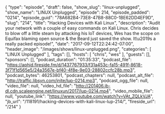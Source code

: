 {
  "type": "episode",
  "draft": false,
  "show_slug": "linux-unplugged",
  "show_name": "LINUX Unplugged",
  "episode": 214,
  "episode_padded": "0214",
  "episode_guid": "78A682B4-73E8-47B8-88C0-1BE62DD4EF9D",
  "slug": "214",
  "title": "Hacking Devices with Kali Linux",
  "description": "Audit your network with a couple of easy commands on Kali Linux. Chris decides to blow off a little steam by attacking his IoT devices, Wes has the scope on Equifax blaming open source & the Beard just saved the show. It\u2019s a really packed episode!",
  "date": "2017-09-12T22:24:42-07:00",
  "header_image": "/images/shows/linux-unplugged.png",
  "categories": [
    "LINUX Unplugged"
  ],
  "tags": [],
  "hosts": [
    "chris",
    "wes"
  ],
  "guests": [],
  "sponsors": [],
  "podcast_duration": "01:35:33",
  "podcast_file": "https://aphid.fireside.fm/d/1437767933/f31a453c-fa15-491f-8618-3f71f1d565e5/24a3567e-bf40-4f8e-9e03-28802ccfc28b.mp3",
  "podcast_bytes": 46253801,
  "podcast_chapters": null,
  "podcast_alt_file": "http://traffic.libsyn.com/jnite/lup-0214.mp3",
  "podcast_ogg_file": null,
  "video_file": null,
  "video_hd_file": "http://201406.jb-dl.cdn.scaleengine.net/linuxun/2017/lup-0214.mp4",
  "video_mobile_file": null,
  "youtube_link": "https://www.youtube.com/watch?v=VAt_ZQLkVJA",
  "jb_url": "/118191/hacking-devices-with-kali-linux-lup-214/",
  "fireside_url": "/214"
}

